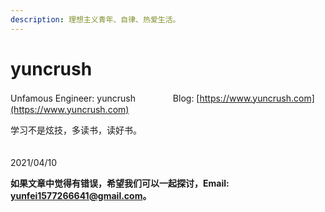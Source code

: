 ```yaml
---
description: 理想主义青年、自律、热爱生活。
---
```


# yuncrush

Unfamous Engineer: yuncrush　　　　 Blog: [https://www.yuncrush.com](https://www.yuncrush.com)

学习不是炫技，多读书，读好书。

　　　　　　　　　　　　　　　　　　　　　　　　　　　　　　　　　2021/04/10







**如果文章中觉得有错误，希望我们可以一起探讨，Email: yunfei1577266641@gmail.com。**

